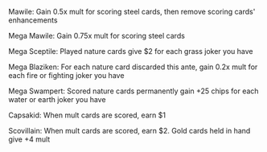 Mawile: Gain 0.5x mult for scoring steel cards, then remove scoring cards' enhancements

Mega Mawile: Gain 0.75x mult for scoring steel cards

Mega Sceptile: Played nature cards give $2 for each grass joker you have

Mega Blaziken: For each nature card discarded this ante, gain 0.2x mult for each fire or fighting joker you have

Mega Swampert: Scored nature cards permanently gain +25 chips for each water or earth joker you have

Capsakid: When mult cards are scored, earn $1

Scovillain: When mult cards are scored, earn $2. Gold cards held in hand give +4 mult
